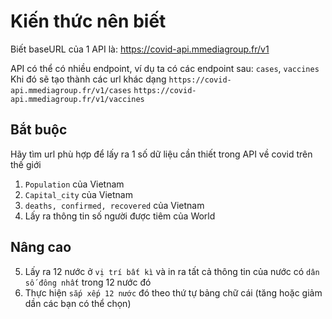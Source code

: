# Kiến thức nên biết
Biết baseURL của 1 API là: https://covid-api.mmediagroup.fr/v1

API có thể có nhiều endpoint, ví dụ ta có các endpoint sau:  `cases`, `vaccines`
Khi đó sẽ tạo thành các url khác dạng 
`https://covid-api.mmediagroup.fr/v1/cases`
`https://covid-api.mmediagroup.fr/v1/vaccines`

## Bắt buộc
Hãy tìm url phù hợp để lấy ra 1 số dữ liệu cần thiết trong API về covid trên thế giới
1. `Population` của Vietnam
2. `Capital_city` của Vietnam
3. `deaths, confirmed, recovered` của Vietnam
4. Lấy ra thông tin số người được tiêm của World
## Nâng cao
5. Lấy ra 12 nước ở `vị trí bất kì` và in ra tất cả thông tin của nước có `dân số đông nhất` trong 12 nước 
đó
6. Thực hiện `sắp xếp 12 nước` đó theo thứ tự bảng chữ cái (tăng hoặc giảm dần các bạn có thể chọn) 

